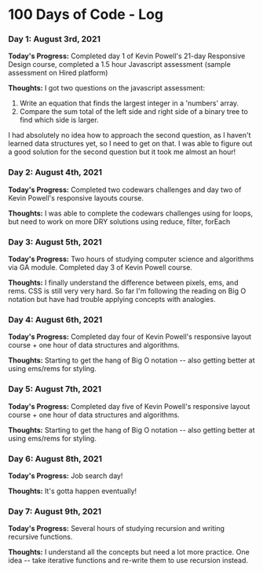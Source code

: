 # 100 Days of Code - Log

### Day 1: August 3rd, 2021

**Today's Progress:** Completed day 1 of Kevin Powell's 21-day Responsive Design course, completed a 1.5 hour Javascript assessment (sample assessment on Hired platform)

**Thoughts:** I got two questions on the javascript assessment:
1. Write an equation that finds the largest integer in a 'numbers' array.
2. Compare the sum total of the left side and right side of a binary tree to find which side is larger.

I had absolutely no idea how to approach the second question, as I haven't learned data structures yet, so I need to get on that. I was able to figure out a good solution for the second question but it took me almost an hour!

### Day 2: August 4th, 2021

**Today's Progress:** Completed two codewars challenges and day two of Kevin Powell's responsive layouts course.

**Thoughts:** I was able to complete the codewars challenges using for loops, but need to work on more DRY solutions using reduce, filter, forEach

### Day 3: August 5th, 2021

**Today's Progress:**  Two hours of studying computer science and algorithms via GA module. Completed day 3 of Kevin Powell course.

**Thoughts:** I finally understand the difference between pixels, ems, and rems. CSS is still very very hard. So far I'm following the reading on Big O notation but have had trouble applying concepts with analogies.

### Day 4: August 6th, 2021

**Today's Progress:** Completed day four of Kevin Powell's responsive layout course + one hour of data structures and algorithms.

**Thoughts:** Starting to get the hang of Big O notation -- also getting better at using ems/rems for styling.

### Day 5: August 7th, 2021

**Today's Progress:** Completed day five of Kevin Powell's responsive layout course + one hour of data structures and algorithms.

**Thoughts:** Starting to get the hang of Big O notation -- also getting better at using ems/rems for styling.

### Day 6: August 8th, 2021

**Today's Progress:** Job search day!

**Thoughts:** It's gotta happen eventually!

### Day 7: August 9th, 2021

**Today's Progress:** Several hours of studying recursion and writing recursive functions.

**Thoughts:** I understand all the concepts but need a lot more practice. One idea -- take iterative functions and re-write them to use recursion instead.
